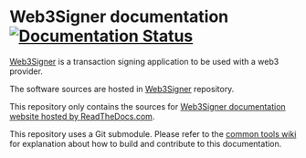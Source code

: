 # Web3Signer documentation [![Documentation Status](https://readthedocs.com/projects/pegasys-eth2signer/badge/?version=latest)](https://docs.web3signer.consensys.net/en/latest/?badge=latest)

[Web3Signer] is a transaction signing application to be used with a web3 provider.

The software sources are hosted in [Web3Signer] repository.

This repository only contains the sources for [Web3Signer documentation website hosted by ReadTheDocs.com].

This repository uses a Git submodule. Please refer to the [common tools wiki] for explanation about
how to build and contribute to this documentation.

[Web3Signer]: https://github.com/Consensys/web3signer
[common tools wiki]: https://github.com/Consensys/doc.common/wiki
[Web3Signer documentation website hosted by ReadTheDocs.com]: https://docs.web3signer.consensys.net/
